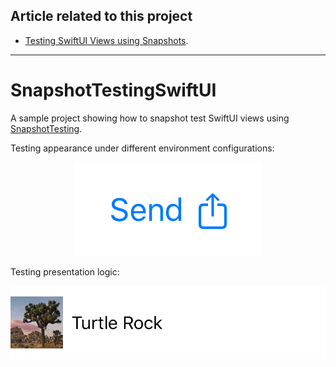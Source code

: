 ## Article related to this project

- [Testing SwiftUI Views using Snapshots](https://www.vadimbulavin.com/snapshot-testing-swiftui-views/).

---

# SnapshotTestingSwiftUI

A sample project showing how to snapshot test SwiftUI views using [SnapshotTesting](https://github.com/pointfreeco/swift-snapshot-testing).

Testing appearance under different environment configurations:

<p align="center">
  <img src="https://github.com/V8tr/SnapshotTestingSwiftUI/blob/master/send.png" alt="Snapshot testing SwiftUI views on iOS with Swift and Xcode"/>
</p>


Testing presentation logic:

<p align="center">
  <img src="https://github.com/V8tr/SnapshotTestingSwiftUI/blob/master/landmark.png" alt="Snapshot testing SwiftUI views on iOS with Swift and Xcode"/>
</p>
